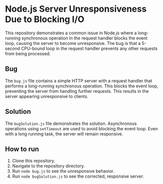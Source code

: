 # Node.js Server Unresponsiveness Due to Blocking I/O

This repository demonstrates a common issue in Node.js where a long-running synchronous operation in the request handler blocks the event loop, causing the server to become unresponsive.  The bug is that a 5-second CPU-bound loop in the request handler prevents any other requests from being processed.

## Bug

The `bug.js` file contains a simple HTTP server with a request handler that performs a long-running synchronous operation. This blocks the event loop, preventing the server from handling further requests.  This results in the server appearing unresponsive to clients.

## Solution

The `bugSolution.js` file demonstrates the solution.  Asynchronous operations using `setTimeout` are used to avoid blocking the event loop.  Even with a long running task, the server will remain responsive.

## How to run

1. Clone this repository.
2. Navigate to the repository directory.
3. Run `node bug.js` to see the unresponsive behavior.
4. Run `node bugSolution.js` to see the corrected, responsive server.